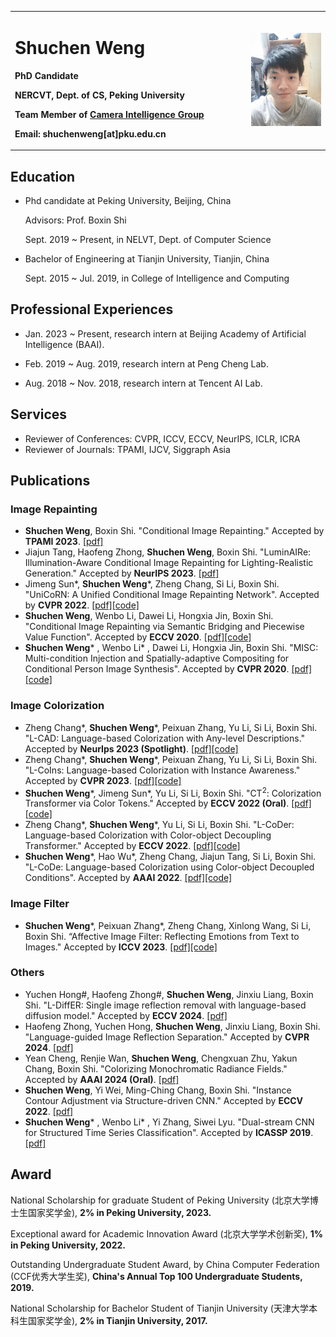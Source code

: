 <table border="0">
  <tr>
    <td width="75%">
      <h1>Shuchen Weng</h1>
      <p><b>PhD Candidate</b></p>
      <p><b>NERCVT, Dept. of CS, Peking University</b></p>
      <p><b>Team Member of <a href="http://ci.idm.pku.edu.cn/">Camera Intelligence Group</a></b></p>
      <p><b>Email: shuchenweng[at]pku.edu.cn</b></p>
    </td>
    <td width="25%">
      <img src="/photo.jpg" width="100%">
    </td>
  </tr>
</table>

## Education
- Phd candidate at Peking University, Beijing, China

  Advisors: Prof. Boxin Shi

  Sept. 2019 ~ Present, in NELVT, Dept. of Computer Science

- Bachelor of Engineering at Tianjin University, Tianjin, China

  Sept. 2015 ~ Jul. 2019, in College of Intelligence and Computing

## Professional Experiences
- Jan. 2023 ~ Present, research intern at Beijing Academy of Artificial Intelligence (BAAI).

- Feb. 2019 ~ Aug. 2019, research intern at Peng Cheng Lab.

- Aug. 2018 ~ Nov. 2018, research intern at Tencent AI Lab.

## Services
- Reviewer of Conferences: CVPR, ICCV, ECCV, NeurIPS, ICLR, ICRA
- Reviewer of Journals: TPAMI, IJCV, Siggraph Asia

## Publications
### Image Repainting
- <b>Shuchen Weng</b>, Boxin Shi. "Conditional Image Repainting." Accepted by <b>TPAMI 2023</b>. [[pdf]](https://ieeexplore.ieee.org/stamp/stamp.jsp?tp=&arnumber=10313073)
- Jiajun Tang, Haofeng Zhong, <b>Shuchen Weng</b>, Boxin Shi. "LuminAIRe: Illumination-Aware Conditional Image Repainting for Lighting-Realistic Generation." Accepted by <b>NeurIPS 2023</b>. [[pdf]](https://ci.idm.pku.edu.cn/Tang_NeurIPS23.pdf)
- Jimeng Sun\*, <b>Shuchen Weng</b>\*, Zheng Chang, Si Li, Boxin Shi. "UniCoRN: A Unified Conditional Image Repainting Network". Accepted by <b>CVPR 2022</b>. [[pdf]](https://ci.idm.pku.edu.cn/Weng_CVPR22c.pdf)[[code]](https://github.com/shuchenweng/UniCoRN)
- <b>Shuchen Weng</b>, Wenbo Li, Dawei Li, Hongxia Jin, Boxin Shi. "Conditional Image Repainting via Semantic Bridging and Piecewise Value Function". Accepted by <b>ECCV 2020</b>. [[pdf]](https://www.ecva.net/papers/eccv_2020/papers_ECCV/papers/123540443.pdf)[[code]](https://github.com/shuchenweng/TGC)
- <b>Shuchen Weng</b>\* , Wenbo Li\* , Dawei Li, Hongxia Jin, Boxin Shi. "MISC: Multi-condition Injection and Spatially-adaptive Compositing for Conditional Person Image Synthesis". Accepted by <b>CVPR 2020</b>. [[pdf]](https://openaccess.thecvf.com/content_CVPR_2020/papers/Weng_MISC_Multi-Condition_Injection_and_Spatially-Adaptive_Compositing_for_Conditional_Person_Image_CVPR_2020_paper.pdf)[[code]](https://github.com/shuchenweng/MISC)

### Image Colorization
- Zheng Chang\*, <b>Shuchen Weng</b>*, Peixuan Zhang, Yu Li, Si Li, Boxin Shi. "L-CAD: Language-based Colorization with Any-level Descriptions." Accepted by <b>NeurIps 2023 (Spotlight)</b>. [[pdf]](https://arxiv.org/pdf/2305.15217.pdf)[[code]](https://github.com/changzheng123/L-CAD)
- Zheng Chang\*, <b>Shuchen Weng</b>\*, Peixuan Zhang, Yu Li, Si Li, Boxin Shi. "L-CoIns: Language-based Colorization with Instance Awareness." Accepted by <b>CVPR 2023</b>. [[pdf]](https://openaccess.thecvf.com/content/CVPR2023/papers/Chang_L-CoIns_Language-Based_Colorization_With_Instance_Awareness_CVPR_2023_paper.pdf)[[code]](https://github.com/changzheng123/L-CoIns)
- <b>Shuchen Weng</b>\*, Jimeng Sun\*, Yu Li, Si Li, Boxin Shi. "CT<sup>2</sup>: Colorization Transformer via Color Tokens." Accepted by <b>ECCV 2022 (Oral)</b>. [[pdf]](https://ci.idm.pku.edu.cn/Weng_ECCV22b.pdf)[[code]](https://github.com/shuchenweng/CT2)
- Zheng Chang\*, <b>Shuchen Weng</b>\*, Yu Li, Si Li, Boxin Shi. "L-CoDer: Language-based Colorization with Color-object Decoupling Transformer." Accepted by <b>ECCV 2022</b>. [[pdf]](https://ci.idm.pku.edu.cn/Weng_ECCV22g.pdf)[[code]](https://github.com/changzheng123/L-CoDer)
- <b>Shuchen Weng</b>\*, Hao Wu\*, Zheng Chang, Jiajun Tang, Si Li, Boxin Shi. "L-CoDe: Language-based Colorization using Color-object Decoupled Conditions". Accepted by <b>AAAI 2022</b>. [[pdf]](https://ci.idm.pku.edu.cn/Weng_AAAI22.pdf)[[code]](https://github.com/changzheng123/L-CoDe)

### Image Filter
- <b>Shuchen Weng</b>\*, Peixuan Zhang\*, Zheng Chang, Xinlong Wang, Si Li, Boxin Shi. “Affective Image Filter: Reflecting Emotions from Text to Images." Accepted by <b>ICCV 2023</b>. [[pdf]](https://openaccess.thecvf.com/content/ICCV2023/papers/Weng_Affective_Image_Filter_Reflecting_Emotions_from_Text_to_Images_ICCV_2023_paper.pdf)[[code]](https://github.com/zpx0922/AIFormer)

### Others
- Yuchen Hong#, Haofeng Zhong#, <b>Shuchen Weng</b>, Jinxiu Liang, Boxin Shi. "L-DiffER: Single image reflection removal with language-based diffusion model." Accepted by <b>ECCV 2024</b>. [[pdf]](https://assets.ctfassets.net/yreyglvi5sud/4uhN2PF7UyMGgiWQgCMSgi/41f4f9f46fbfa370b3ccd8fbcadbc2b3/2024______Hong_ECCV.pdf)
- Haofeng Zhong, Yuchen Hong, <b>Shuchen Weng</b>, Jinxiu Liang, Boxin Shi. "Language-guided Image Reflection Separation." Accepted by <b>CVPR 2024</b>. [[pdf]](https://assets.ctfassets.net/yreyglvi5sud/1ptZmtvx71hLcIKH5mrxWQ/c571786893f745aa5b2f2298e55cd869/Zhong_CVPR24.pdf)
- Yean Cheng,  Renjie Wan, <b>Shuchen Weng</b>, Chengxuan Zhu, Yakun Chang, Boxin Shi. "Colorizing Monochromatic Radiance Fields." Accepted by <b>AAAI 2024 (Oral)</b>. [[pdf]](https://ci.idm.pku.edu.cn/Cheng_AAAI24.pdf)
- <b>Shuchen Weng</b>, Yi Wei, Ming-Ching Chang, Boxin Shi. "Instance Contour Adjustment via Structure-driven CNN." Accepted by <b>ECCV 2022</b>. [[pdf]](https://ci.idm.pku.edu.cn/Weng_ECCV22c.pdf)
- <b>Shuchen Weng</b>\* , Wenbo Li\* , Yi Zhang, Siwei Lyu. "Dual-stream CNN for Structured Time Series Classification". Accepted by <b>ICASSP 2019</b>. [[pdf]](https://ieeexplore.ieee.org/stamp/stamp.jsp?tp=&arnumber=8682410)

## Award
National Scholarship for graduate Student of Peking University (北京大学博士生国家奖学金), <b>2% in Peking University, 2023.</b>

Exceptional award for Academic Innovation Award (北京大学学术创新奖), <b>1% in Peking University, 2022.</b>

Outstanding Undergraduate Student Award, by China Computer Federation (CCF优秀大学生奖), <b>China's Annual Top 100 Undergraduate Students, 2019.</b>

National Scholarship for Bachelor Student of Tianjin University (天津大学本科生国家奖学金), <b>2% in Tianjin University, 2017.</b>
